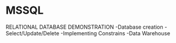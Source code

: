 # MSSQL
RELATIONAL DATABASE DEMONSTRATION
-Database creation
-Select/Update/Delete
-Implementing Constrains
-Data Warehouse
